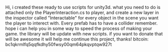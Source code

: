 Hi, i created these ready to use scripts for unity3d. what you need to do is attached only the PlayerInteraction.cs to player, and create a new layer in the inspector called "Interactable" for every object in the scene you want the player to interect with. Every prefab has to have a collider remember.
hope i can help you in some way to speed the process of making your game. the library will be update with new scripts.
if you want to donate that will be awesome it will help me continue this project, thanks!
bitcoin: bc1qkrmlfq5qqfkdhy50fwsy00qm64pkqvptqw927t
